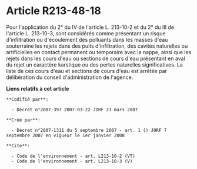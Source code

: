 # Article R213-48-18

Pour l'application du 2° du IV de l'article L. 213-10-2 et du 2° du III de l'article L. 213-10-3, sont considérés comme
présentant un risque d'infiltration ou d'écoulement des polluants dans les masses d'eau souterraine les rejets dans des puits
d'infiltration, des cavités naturelles ou artificielles en contact permanent ou temporaire avec la nappe, ainsi que les
rejets dans les cours d'eau ou sections de cours d'eau présentant en aval du rejet un caractère karstique ou des pertes
naturelles significatives. La liste de ces cours d'eau et sections de cours d'eau est arrêtée par délibération du conseil
d'administration de l'agence.

**Liens relatifs à cet article**

	**Codifié par**:

	  - Décret n°2007-397 2007-03-22 JORF 23 mars 2007

	**Créé par**:

	  - Décret n°2007-1311 du 5 septembre 2007 - art. 1 () JORF 7 septembre 2007 en vigueur le 1er janvier 2008

	**Cite**:

	  - Code de l'environnement - art. L213-10-2 (VT)
	  - Code de l'environnement - art. L213-10-3 (V)
